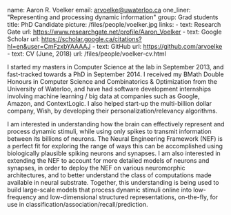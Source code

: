 name: Aaron R. Voelker
email: arvoelke@uwaterloo.ca
one_liner: "Representing and processing dynamic information"
group: Grad students
title: PhD Candidate
picture: /files/people/voelker.jpg
links: 
    - text: Research Gate
      url: https://www.researchgate.net/profile/Aaron_Voelker
    - text: Google Scholar
      url: https://scholar.google.ca/citations?hl=en&user=CmFzxbYAAAAJ
    - text: GitHub
      url: https://github.com/arvoelke
    - text: CV (June, 2018)
      url: /files/people/voelker-cv.html

I started my masters in Computer Science at the lab in September 2013, and fast-tracked towards a PhD in September 2014. I received my BMath Double Honours in Computer Science and Combinatorics & Optimization from the University of Waterloo, and have had software development internships involving machine learning / big data at companies such as Google, Amazon, and ContextLogic. I also helped start-up the multi-billion dollar company, Wish, by developing their personalization/relevancy algorithms.

I am interested in understanding how the brain can effectively represent and process dynamic stimuli, while using only spikes to transmit information between its billions of neurons. The Neural Engineering Framework (NEF) is a perfect fit for exploring the range of ways this can be accomplished using biologically plausible spiking neurons and synapses. I am also interested in extending the NEF to account for more detailed models of neurons and synapses, in order to deploy the NEF on various neuromorphic architectures, and to better understand the class of computations made available in neural substrate. Together, this understanding is being used to build large-scale models that process dynamic stimuli online into low-frequency and low-dimensional structured representations, on-the-fly, for use in classification/association/recall/prediction.

